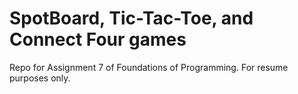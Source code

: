 # SpotBoard, Tic-Tac-Toe, and Connect Four games
Repo for Assignment 7 of Foundations of Programming. For resume purposes only.
